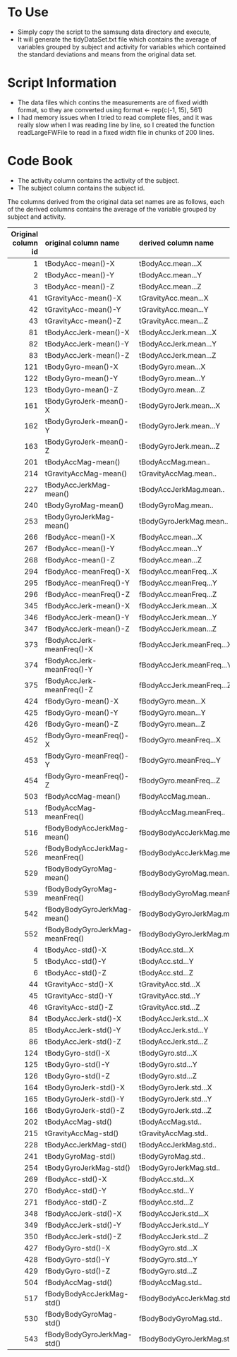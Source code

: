 To Use
======
* Simply copy the script to the samsung data directory and execute, 
* It will generate the tidyDataSet.txt file which contains the average of variables grouped by subject and activity for variables which contained the standard deviations and means from the original data set.

Script Information
==================
* The data files which contins the measurements are of fixed width format, so they are converted using format <- rep(c(-1, 15), 561)
* I had memory issues when I tried to read complete files, and it was really slow when I was reading line by line, so I created the function readLargeFWFile to read in a fixed width file in chunks of 200 lines.

Code Book
=========
* The activity column contains the activity of the subject.
* The subject column contains the subject id.

The columns derived from the original data set names are as follows, each of the derived columns contains the average of the variable grouped by subject and activity.

| Original column id|original column name            |derived column name             |
|------------------:|:-------------------------------|:-------------------------------|
|                  1|tBodyAcc-mean()-X               |tBodyAcc.mean...X               |
|                  2|tBodyAcc-mean()-Y               |tBodyAcc.mean...Y               |
|                  3|tBodyAcc-mean()-Z               |tBodyAcc.mean...Z               |
|                 41|tGravityAcc-mean()-X            |tGravityAcc.mean...X            |
|                 42|tGravityAcc-mean()-Y            |tGravityAcc.mean...Y            |
|                 43|tGravityAcc-mean()-Z            |tGravityAcc.mean...Z            |
|                 81|tBodyAccJerk-mean()-X           |tBodyAccJerk.mean...X           |
|                 82|tBodyAccJerk-mean()-Y           |tBodyAccJerk.mean...Y           |
|                 83|tBodyAccJerk-mean()-Z           |tBodyAccJerk.mean...Z           |
|                121|tBodyGyro-mean()-X              |tBodyGyro.mean...X              |
|                122|tBodyGyro-mean()-Y              |tBodyGyro.mean...Y              |
|                123|tBodyGyro-mean()-Z              |tBodyGyro.mean...Z              |
|                161|tBodyGyroJerk-mean()-X          |tBodyGyroJerk.mean...X          |
|                162|tBodyGyroJerk-mean()-Y          |tBodyGyroJerk.mean...Y          |
|                163|tBodyGyroJerk-mean()-Z          |tBodyGyroJerk.mean...Z          |
|                201|tBodyAccMag-mean()              |tBodyAccMag.mean..              |
|                214|tGravityAccMag-mean()           |tGravityAccMag.mean..           |
|                227|tBodyAccJerkMag-mean()          |tBodyAccJerkMag.mean..          |
|                240|tBodyGyroMag-mean()             |tBodyGyroMag.mean..             |
|                253|tBodyGyroJerkMag-mean()         |tBodyGyroJerkMag.mean..         |
|                266|fBodyAcc-mean()-X               |fBodyAcc.mean...X               |
|                267|fBodyAcc-mean()-Y               |fBodyAcc.mean...Y               |
|                268|fBodyAcc-mean()-Z               |fBodyAcc.mean...Z               |
|                294|fBodyAcc-meanFreq()-X           |fBodyAcc.meanFreq...X           |
|                295|fBodyAcc-meanFreq()-Y           |fBodyAcc.meanFreq...Y           |
|                296|fBodyAcc-meanFreq()-Z           |fBodyAcc.meanFreq...Z           |
|                345|fBodyAccJerk-mean()-X           |fBodyAccJerk.mean...X           |
|                346|fBodyAccJerk-mean()-Y           |fBodyAccJerk.mean...Y           |
|                347|fBodyAccJerk-mean()-Z           |fBodyAccJerk.mean...Z           |
|                373|fBodyAccJerk-meanFreq()-X       |fBodyAccJerk.meanFreq...X       |
|                374|fBodyAccJerk-meanFreq()-Y       |fBodyAccJerk.meanFreq...Y       |
|                375|fBodyAccJerk-meanFreq()-Z       |fBodyAccJerk.meanFreq...Z       |
|                424|fBodyGyro-mean()-X              |fBodyGyro.mean...X              |
|                425|fBodyGyro-mean()-Y              |fBodyGyro.mean...Y              |
|                426|fBodyGyro-mean()-Z              |fBodyGyro.mean...Z              |
|                452|fBodyGyro-meanFreq()-X          |fBodyGyro.meanFreq...X          |
|                453|fBodyGyro-meanFreq()-Y          |fBodyGyro.meanFreq...Y          |
|                454|fBodyGyro-meanFreq()-Z          |fBodyGyro.meanFreq...Z          |
|                503|fBodyAccMag-mean()              |fBodyAccMag.mean..              |
|                513|fBodyAccMag-meanFreq()          |fBodyAccMag.meanFreq..          |
|                516|fBodyBodyAccJerkMag-mean()      |fBodyBodyAccJerkMag.mean..      |
|                526|fBodyBodyAccJerkMag-meanFreq()  |fBodyBodyAccJerkMag.meanFreq..  |
|                529|fBodyBodyGyroMag-mean()         |fBodyBodyGyroMag.mean..         |
|                539|fBodyBodyGyroMag-meanFreq()     |fBodyBodyGyroMag.meanFreq..     |
|                542|fBodyBodyGyroJerkMag-mean()     |fBodyBodyGyroJerkMag.mean..     |
|                552|fBodyBodyGyroJerkMag-meanFreq() |fBodyBodyGyroJerkMag.meanFreq.. |
|                  4|tBodyAcc-std()-X                |tBodyAcc.std...X                |
|                  5|tBodyAcc-std()-Y                |tBodyAcc.std...Y                |
|                  6|tBodyAcc-std()-Z                |tBodyAcc.std...Z                |
|                 44|tGravityAcc-std()-X             |tGravityAcc.std...X             |
|                 45|tGravityAcc-std()-Y             |tGravityAcc.std...Y             |
|                 46|tGravityAcc-std()-Z             |tGravityAcc.std...Z             |
|                 84|tBodyAccJerk-std()-X            |tBodyAccJerk.std...X            |
|                 85|tBodyAccJerk-std()-Y            |tBodyAccJerk.std...Y            |
|                 86|tBodyAccJerk-std()-Z            |tBodyAccJerk.std...Z            |
|                124|tBodyGyro-std()-X               |tBodyGyro.std...X               |
|                125|tBodyGyro-std()-Y               |tBodyGyro.std...Y               |
|                126|tBodyGyro-std()-Z               |tBodyGyro.std...Z               |
|                164|tBodyGyroJerk-std()-X           |tBodyGyroJerk.std...X           |
|                165|tBodyGyroJerk-std()-Y           |tBodyGyroJerk.std...Y           |
|                166|tBodyGyroJerk-std()-Z           |tBodyGyroJerk.std...Z           |
|                202|tBodyAccMag-std()               |tBodyAccMag.std..               |
|                215|tGravityAccMag-std()            |tGravityAccMag.std..            |
|                228|tBodyAccJerkMag-std()           |tBodyAccJerkMag.std..           |
|                241|tBodyGyroMag-std()              |tBodyGyroMag.std..              |
|                254|tBodyGyroJerkMag-std()          |tBodyGyroJerkMag.std..          |
|                269|fBodyAcc-std()-X                |fBodyAcc.std...X                |
|                270|fBodyAcc-std()-Y                |fBodyAcc.std...Y                |
|                271|fBodyAcc-std()-Z                |fBodyAcc.std...Z                |
|                348|fBodyAccJerk-std()-X            |fBodyAccJerk.std...X            |
|                349|fBodyAccJerk-std()-Y            |fBodyAccJerk.std...Y            |
|                350|fBodyAccJerk-std()-Z            |fBodyAccJerk.std...Z            |
|                427|fBodyGyro-std()-X               |fBodyGyro.std...X               |
|                428|fBodyGyro-std()-Y               |fBodyGyro.std...Y               |
|                429|fBodyGyro-std()-Z               |fBodyGyro.std...Z               |
|                504|fBodyAccMag-std()               |fBodyAccMag.std..               |
|                517|fBodyBodyAccJerkMag-std()       |fBodyBodyAccJerkMag.std..       |
|                530|fBodyBodyGyroMag-std()          |fBodyBodyGyroMag.std..          |
|                543|fBodyBodyGyroJerkMag-std()      |fBodyBodyGyroJerkMag.std..      